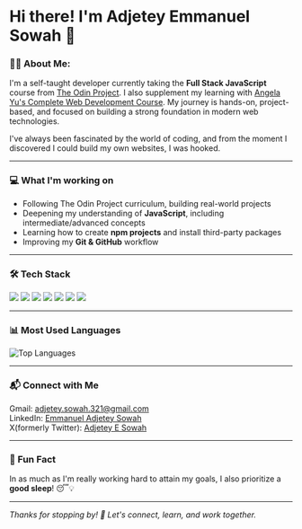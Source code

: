 # Hi there! I'm Adjetey Emmanuel Sowah 👋

### 🙍‍♂️ About Me:

I'm a self-taught developer currently taking the **Full Stack JavaScript** course from [The Odin Project](https://www.theodinproject.com/paths/full-stack-javascript). I also supplement my learning with [Angela Yu's Complete Web Development Course](https://www.udemy.com/course/the-complete-web-development-bootcamp/). My journey is hands-on, project-based, and focused on building a strong foundation in modern web technologies.

I've always been fascinated by the world of coding, and from the moment I discovered I could build my own websites, I was hooked.

---

### 💻 What I'm working on

- Following The Odin Project curriculum, building real-world projects
- Deepening my understanding of **JavaScript**, including intermediate/advanced concepts
- Learning how to create **npm projects** and install third-party packages
- Improving my **Git & GitHub** workflow

---

### 🛠️ Tech Stack

<p align="left">
  <img src="https://img.shields.io/badge/HTML5-E34F26?style=for-the-badge&logo=html5&logoColor=white"/>
  <img src="https://img.shields.io/badge/CSS3-1572B6?style=for-the-badge&logo=css3&logoColor=white"/>
  <img src="https://img.shields.io/badge/Bootstrap-7952B3?style=for-the-badge&logo=bootstrap&logoColor=white"/>
  <img src="https://img.shields.io/badge/Tailwind%20CSS-38B2AC?style=for-the-badge&logo=tailwind-css&logoColor=white"/>
  <img src="https://img.shields.io/badge/JavaScript-F7DF1E?style=for-the-badge&logo=javascript&logoColor=black"/>
  <img src="https://img.shields.io/badge/Git-F05032?style=for-the-badge&logo=git&logoColor=white"/>
  <img src="https://img.shields.io/badge/GitHub-181717?style=for-the-badge&logo=github&logoColor=white"/>
</p>

---

### 📊 Most Used Languages

<p align="left">
  <img src="https://github-readme-stats.vercel.app/api/top-langs/?username=AdjeteySowah&layout=compact&theme=radical" alt="Top Languages"/>
</p>

---

### 📬 Connect with Me

Gmail: [adjetey.sowah.321@gmail.com](mailto:adjetey.sowah.321@gmail.com)  
LinkedIn: [Emmanuel Adjetey Sowah](https://www.linkedin.com/in/emmanuel-adjetey-sowah/)  
X(formerly Twitter): [Adjetey E Sowah](https://twitter.com/AdjeteyESowah)

---

### 🌙 Fun Fact

In as much as I'm really working hard to attain my goals, I also prioritize a **good sleep**! 😴💡

---

*Thanks for stopping by! 🚀 Let's connect, learn, and work together.*

